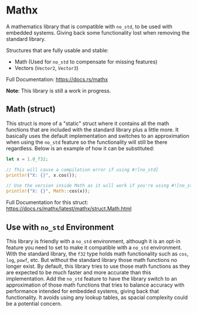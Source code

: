 
# Mathx

A mathematics library that is compatible with `no_std`, to be used with embedded systems. Giving back some functionality lost when removing the standard library.

Structures that are fully usable and stable:
- Math (Used for `no_std` to compensate for missing features)
- Vectors (`Vector2`, `Vector3`)

Full Documentation: https://docs.rs/mathx

**Note**: This library is still a work in progress.

## Math (struct)

This struct is more of a "static" struct where it contains all the math functions that are included with the standard library plus a little more. It basically uses the default implementation and switches to an approximation when using the `no_std` feature so the functionality will still be there regardless. Below is an example of how it can be substituted:

```rs
let x = 1.0_f32;

// This will cause a compilation error if using #![no_std]
println!("X: {}", x.cos());

// Use the version inside Math as it will work if you're using #![no_std] or not
println!("X: {}", Math::cos(x));
```

Full Documentation for this struct: https://docs.rs/mathx/latest/mathx/struct.Math.html

## Use with `no_std` Environment

This library is friendly with a `no_std` environment, although it is an opt-in feature you need to set to make it compatible with a `no_std` environment. With the standard library, the `f32` type holds math functionality such as `cos`, `log`, `powf`, etc. But without the standard library those math functions no longer exist. By default, this library tries to use those math functions as they are expected to be much faster and more accurate than this implementation. Add the `no_std` feature to have the library switch to an approximation of those math functions that tries to balance accuracy with performance intended for embedded systems, giving back that functionality. It avoids using any lookup tables, as spacial complexity could be a potential concern.
